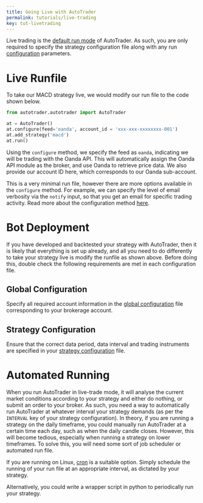 ```yaml
---
title: Going Live with AutoTrader
permalink: tutorials/live-trading
key: tut-livetrading
---
```


Live trading is the [default run mode](../docs/autotrader) of AutoTrader. As such, you are only 
required to specify the strategy configuration file along with any run 
[configuration](../docs/autotrader#configuration-methods) parameters. 


# Live Runfile
To take our MACD strategy live, we would modify our run file to the code shown below. 

```python
from autotrader.autotrader import AutoTrader

at = AutoTrader()
at.configure(feed='oanda', account_id = 'xxx-xxx-xxxxxxxx-001')
at.add_strategy('macd')
at.run()
```

Using the `configure` method, we specify the feed as `oanda`, indicating we will be trading with the Oanda API.
This will automatically assign the Oanda API module as the broker, and use Oanda to retrieve price data. We also
provide our account ID here, which corresponds to our Oanda sub-account. 

This is a very minimal run file, however there are more options available in the `configure` method. For example, 
we can specify the level of email verbosity via the `notify` input, so that you get an email for specific trading 
activity. Read more about the configuration method [here](../docs/autotrader#configuration-methods). 


# Bot Deployment
If you have developed and backtested your strategy with AutoTrader, then it is likely that everything is set 
up already, and all you need to do differently to take your strategy live is modify the runfile as shown above.
Before doing this, double check the following requirements are met in each configuration file.

## Global Configuration
Specify all required account information in the [global configuration](../docs/configuration-global) file
corresponding to your brokerage account.

## Strategy Configuration
Ensure that the correct data period, data interval and trading instruments are specified in your 
[strategy configuration](../docs/configuration-strategy) file. 


# Automated Running
When you run AutoTrader in live-trade mode, it will analyse the current market conditions according to your
strategy and either do nothing, or submit an order to your broker. As such, you need a way to automatically run
AutoTrader at whatever interval your strategy demands (as per the `INTERVAL` key of your strategy configuration). 
In theory, if you are running a strategy on the daily timeframe, you could manually run AutoTrader at a certain 
time each day, such as when the daily candle closes. However, this will become tedious, especially when running 
a strategy on lower timeframes. To solve this, you will need some sort of job scheduler or automated run file.

If you are running on Linux, [cron](https://en.wikipedia.org/wiki/Cron) is a suitable option. Simply schedule 
the running of your run file at an appropriate interval, as dictated by your strategy. 

Alternatively, you could write a wrapper script in python to periodically run your strategy.

